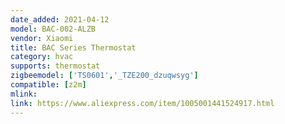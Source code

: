 ```yaml
---
date_added: 2021-04-12
model: BAC-002-ALZB
vendor: Xiaomi
title: BAC Series Thermostat
category: hvac
supports: thermostat
zigbeemodel: ['TS0601','_TZE200_dzuqwsyg']
compatible: [z2m]
mlink:
link: https://www.aliexpress.com/item/1005001441524917.html
---
```

